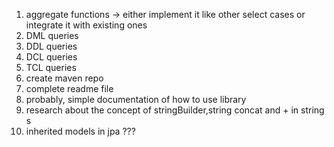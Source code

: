 1. aggregate functions -> either implement it like other select cases or integrate it with existing ones 
2. DML queries
3. DDL queries
4. DCL queries
5. TCL queries
6. create maven repo 
7. complete readme file 
8. probably, simple documentation of how to use library 
9. research about the concept of stringBuilder,string concat and + in string s 
10. inherited models in jpa ???